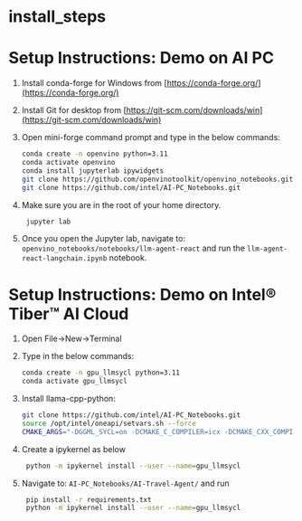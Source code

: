 # install_steps
# Setup Instructions: Demo on AI PC

1. Install conda-forge for Windows from [https://conda-forge.org/](https://conda-forge.org/)

2. Install Git for desktop from [https://git-scm.com/downloads/win](https://git-scm.com/downloads/win)

3. Open mini-forge command prompt and type in the below commands:
    ```sh
    conda create -n openvino python=3.11
    conda activate openvino
    conda install jupyterlab ipywidgets
    git clone https://github.com/openvinotoolkit/openvino_notebooks.git
    git clone https://github.com/intel/AI-PC_Notebooks.git    
    ```

4. Make sure you are in the root of your home directory.
   ```sh    
    jupyter lab
    ```

6. Once you open the Jupyter lab, navigate to: `openvino_notebooks/notebooks/llm-agent-react` and run the `llm-agent-react-langchain.ipynb` notebook.

# Setup Instructions: Demo on Intel® Tiber™ AI Cloud

1. Open File->New->Terminal

3. Type in the below commands:
    ```sh
    conda create -n gpu_llmsycl python=3.11
    conda activate gpu_llmsycl      
    ```
4. Install llama-cpp-python:
    ```sh    
    git clone https://github.com/intel/AI-PC_Notebooks.git
    source /opt/intel/oneapi/setvars.sh --force
    CMAKE_ARGS="-DGGML_SYCL=on -DCMAKE_C_COMPILER=icx -DCMAKE_CXX_COMPILER=icpx" pip install llama-cpp-python -U --force --no-cache-dir --verbose
    
    ```

5. Create a ipykernel as below
   ```sh    
    python -m ipykernel install --user --name=gpu_llmsycl
    ```

5. Navigate to: `AI-PC_Notebooks/AI-Travel-Agent/` and run
   ```sh
    pip install -r requirements.txt   
    python -m ipykernel install --user --name=gpu_llmsycl
    ```


          
 
